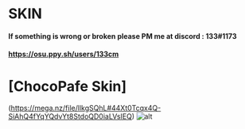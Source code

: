 # SKIN
#### If something is wrong or broken please PM me at discord : 133#1173 
#### https://osu.ppy.sh/users/133cm



# [ChocoPafe Skin]
(https://mega.nz/file/llkgSQhL#44Xt0Tcqx4Q-SiAhQ4fYqYQdvYt8StdoQD0iaLVsIEQ)
![alt](https://i.imgur.com/CAkPhvu.png)

